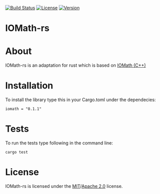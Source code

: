 [![Build Status](https://travis-ci.com/x4kkk3r/IOMath-rs.svg?branch=master)](https://travis-ci.com/x4kkk3r/IOMath-rs)
[![License](https://img.shields.io/crates/l/iomath)]()
[![Version](https://img.shields.io/crates/v/iomath)]()
# IOMath-rs

# About
IOMath-rs is an adaptation for rust which is based on [IOMath (C++)](https://github.com/x4kkk3r/IOMath)

# Installation
To install the library type this in your Cargo.toml under the dependecies:
```
iomath = "0.1.1"
```

# Tests
To run the tests type following in the command line:
```
cargo test
```

# License
IOMath-rs is licensed under the [MIT](LICENSE-MIT)/[Apache 2.0](LICENSE-APACHE_2_0) license.